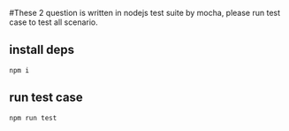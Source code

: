 #These 2 question is written in nodejs
test suite by mocha, please run test case to test all scenario.

## install deps

`npm i`

## run test case

`npm run test`
